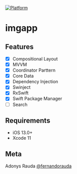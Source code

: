 [![Platform](https://img.shields.io/cocoapods/p/LFAlertController.svg?style=flat)](http://cocoapods.org/pods/LFAlertController)

# imgapp
## Features

- [x] Compositional Layout
- [x] MVVM
- [x] Coordinator Parttern
- [x] Core Data
- [x] Dependency Injection
- [x] Swinject
- [x] RxSwift
- [x] Swift Package Manager
- [ ] Search

## Requirements

- iOS 13.0+
- Xcode 11

## Meta

Adonys Rauda
[@fernandorauda](https://github.com/fernandorauda)
